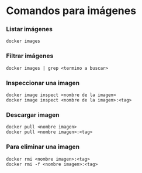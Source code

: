 # Comandos para imágenes

### Listar imágenes

```
docker images
```

### Filtrar imágenes

```
docker images | grep <termino a buscar>
```

### Inspeccionar una imagen

```
docker image inspect <nombre de la imagen>
docker image inspect <nombre de la imagen>:<tag>
```

### Descargar imagen

```
docker pull <nombre imagen>
docker pull <nombre imagen>:<tag>
```

### Para eliminar una imagen

```
docker rmi <nombre imagen>:<tag>
docker rmi -f <nombre imagen>:<tag>
```
